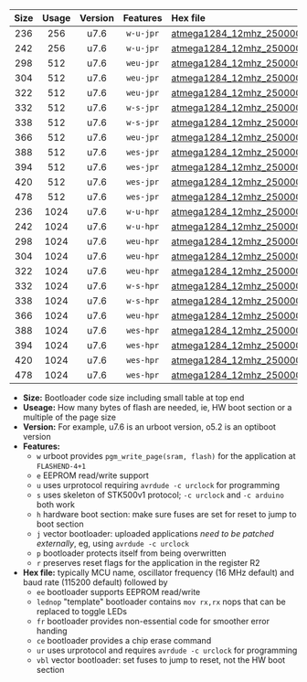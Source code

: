 |Size|Usage|Version|Features|Hex file|
|:-:|:-:|:-:|:-:|:--|
|236|256|u7.6|`w-u-jpr`|[atmega1284_12mhz_250000bps_ur_vbl.hex](https://raw.githubusercontent.com/stefanrueger/urboot/main//atmega1284_12mhz_250000bps_ur_vbl.hex)|
|242|256|u7.6|`w-u-jpr`|[atmega1284_12mhz_250000bps_lednop_ur_vbl.hex](https://raw.githubusercontent.com/stefanrueger/urboot/main//atmega1284_12mhz_250000bps_lednop_ur_vbl.hex)|
|298|512|u7.6|`weu-jpr`|[atmega1284_12mhz_250000bps_ee_ur_vbl.hex](https://raw.githubusercontent.com/stefanrueger/urboot/main//atmega1284_12mhz_250000bps_ee_ur_vbl.hex)|
|304|512|u7.6|`weu-jpr`|[atmega1284_12mhz_250000bps_ee_lednop_ur_vbl.hex](https://raw.githubusercontent.com/stefanrueger/urboot/main//atmega1284_12mhz_250000bps_ee_lednop_ur_vbl.hex)|
|322|512|u7.6|`weu-jpr`|[atmega1284_12mhz_250000bps_ee_lednop_fr_ur_vbl.hex](https://raw.githubusercontent.com/stefanrueger/urboot/main//atmega1284_12mhz_250000bps_ee_lednop_fr_ur_vbl.hex)|
|332|512|u7.6|`w-s-jpr`|[atmega1284_12mhz_250000bps_vbl.hex](https://raw.githubusercontent.com/stefanrueger/urboot/main//atmega1284_12mhz_250000bps_vbl.hex)|
|338|512|u7.6|`w-s-jpr`|[atmega1284_12mhz_250000bps_lednop_vbl.hex](https://raw.githubusercontent.com/stefanrueger/urboot/main//atmega1284_12mhz_250000bps_lednop_vbl.hex)|
|366|512|u7.6|`weu-jpr`|[atmega1284_12mhz_250000bps_ee_lednop_fr_ce_ur_vbl.hex](https://raw.githubusercontent.com/stefanrueger/urboot/main//atmega1284_12mhz_250000bps_ee_lednop_fr_ce_ur_vbl.hex)|
|388|512|u7.6|`wes-jpr`|[atmega1284_12mhz_250000bps_ee_vbl.hex](https://raw.githubusercontent.com/stefanrueger/urboot/main//atmega1284_12mhz_250000bps_ee_vbl.hex)|
|394|512|u7.6|`wes-jpr`|[atmega1284_12mhz_250000bps_ee_lednop_vbl.hex](https://raw.githubusercontent.com/stefanrueger/urboot/main//atmega1284_12mhz_250000bps_ee_lednop_vbl.hex)|
|420|512|u7.6|`wes-jpr`|[atmega1284_12mhz_250000bps_ee_lednop_fr_vbl.hex](https://raw.githubusercontent.com/stefanrueger/urboot/main//atmega1284_12mhz_250000bps_ee_lednop_fr_vbl.hex)|
|478|512|u7.6|`wes-jpr`|[atmega1284_12mhz_250000bps_ee_lednop_fr_ce_vbl.hex](https://raw.githubusercontent.com/stefanrueger/urboot/main//atmega1284_12mhz_250000bps_ee_lednop_fr_ce_vbl.hex)|
|236|1024|u7.6|`w-u-hpr`|[atmega1284_12mhz_250000bps_ur.hex](https://raw.githubusercontent.com/stefanrueger/urboot/main//atmega1284_12mhz_250000bps_ur.hex)|
|242|1024|u7.6|`w-u-hpr`|[atmega1284_12mhz_250000bps_lednop_ur.hex](https://raw.githubusercontent.com/stefanrueger/urboot/main//atmega1284_12mhz_250000bps_lednop_ur.hex)|
|298|1024|u7.6|`weu-hpr`|[atmega1284_12mhz_250000bps_ee_ur.hex](https://raw.githubusercontent.com/stefanrueger/urboot/main//atmega1284_12mhz_250000bps_ee_ur.hex)|
|304|1024|u7.6|`weu-hpr`|[atmega1284_12mhz_250000bps_ee_lednop_ur.hex](https://raw.githubusercontent.com/stefanrueger/urboot/main//atmega1284_12mhz_250000bps_ee_lednop_ur.hex)|
|322|1024|u7.6|`weu-hpr`|[atmega1284_12mhz_250000bps_ee_lednop_fr_ur.hex](https://raw.githubusercontent.com/stefanrueger/urboot/main//atmega1284_12mhz_250000bps_ee_lednop_fr_ur.hex)|
|332|1024|u7.6|`w-s-hpr`|[atmega1284_12mhz_250000bps.hex](https://raw.githubusercontent.com/stefanrueger/urboot/main//atmega1284_12mhz_250000bps.hex)|
|338|1024|u7.6|`w-s-hpr`|[atmega1284_12mhz_250000bps_lednop.hex](https://raw.githubusercontent.com/stefanrueger/urboot/main//atmega1284_12mhz_250000bps_lednop.hex)|
|366|1024|u7.6|`weu-hpr`|[atmega1284_12mhz_250000bps_ee_lednop_fr_ce_ur.hex](https://raw.githubusercontent.com/stefanrueger/urboot/main//atmega1284_12mhz_250000bps_ee_lednop_fr_ce_ur.hex)|
|388|1024|u7.6|`wes-hpr`|[atmega1284_12mhz_250000bps_ee.hex](https://raw.githubusercontent.com/stefanrueger/urboot/main//atmega1284_12mhz_250000bps_ee.hex)|
|394|1024|u7.6|`wes-hpr`|[atmega1284_12mhz_250000bps_ee_lednop.hex](https://raw.githubusercontent.com/stefanrueger/urboot/main//atmega1284_12mhz_250000bps_ee_lednop.hex)|
|420|1024|u7.6|`wes-hpr`|[atmega1284_12mhz_250000bps_ee_lednop_fr.hex](https://raw.githubusercontent.com/stefanrueger/urboot/main//atmega1284_12mhz_250000bps_ee_lednop_fr.hex)|
|478|1024|u7.6|`wes-hpr`|[atmega1284_12mhz_250000bps_ee_lednop_fr_ce.hex](https://raw.githubusercontent.com/stefanrueger/urboot/main//atmega1284_12mhz_250000bps_ee_lednop_fr_ce.hex)|

- **Size:** Bootloader code size including small table at top end
- **Useage:** How many bytes of flash are needed, ie, HW boot section or a multiple of the page size
- **Version:** For example, u7.6 is an urboot version, o5.2 is an optiboot version
- **Features:**
  + `w` urboot provides `pgm_write_page(sram, flash)` for the application at `FLASHEND-4+1`
  + `e` EEPROM read/write support
  + `u` uses urprotocol requiring `avrdude -c urclock` for programming
  + `s` uses skeleton of STK500v1 protocol; `-c urclock` and `-c arduino` both work
  + `h` hardware boot section: make sure fuses are set for reset to jump to boot section
  + `j` vector bootloader: uploaded applications *need to be patched externally*, eg, using `avrdude -c urclock`
  + `p` bootloader protects itself from being overwritten
  + `r` preserves reset flags for the application in the register R2
- **Hex file:** typically MCU name, oscillator frequency (16 MHz default) and baud rate (115200 default) followed by
  + `ee` bootloader supports EEPROM read/write
  + `lednop` "template" bootloader contains `mov rx,rx` nops that can be replaced to toggle LEDs
  + `fr` bootloader provides non-essential code for smoother error handing
  + `ce` bootloader provides a chip erase command
  + `ur` uses urprotocol and requires `avrdude -c urclock` for programming
  + `vbl` vector bootloader: set fuses to jump to reset, not the HW boot section

